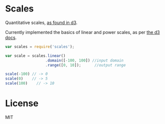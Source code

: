# Scales

Quantitative scales, [as found in d3](https://github.com/mbostock/d3/wiki/Quantitative-Scales).

Currently implemented the basics of linear and power scales, as per [the d3 docs](https://github.com/mbostock/d3/wiki/Quantitative-Scales).

```javascript
var scales = require('scales');

var scale = scales.linear()
                  .domain([-100, 100]) //input domain
                  .range([0, 10]);      //output range

scale(-100) // -> 0
scale(0)    // -> 5
scale(100)    // -> 10
```

# License

MIT
